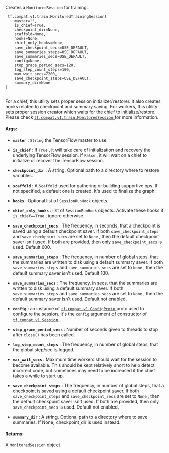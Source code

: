 Creates a  `MonitoredSession`  for training.



```
 tf.compat.v1.train.MonitoredTrainingSession(
    master='',
    is_chief=True,
    checkpoint_dir=None,
    scaffold=None,
    hooks=None,
    chief_only_hooks=None,
    save_checkpoint_secs=USE_DEFAULT,
    save_summaries_steps=USE_DEFAULT,
    save_summaries_secs=USE_DEFAULT,
    config=None,
    stop_grace_period_secs=120,
    log_step_count_steps=100,
    max_wait_secs=7200,
    save_checkpoint_steps=USE_DEFAULT,
    summary_dir=None
)
 
```

For a chief, this utility sets proper session initializer/restorer. It also
creates hooks related to checkpoint and summary saving. For workers, this
utility sets proper session creator which waits for the chief to
initialize/restore. Please check [ `tf.compat.v1.train.MonitoredSession` ](https://tensorflow.google.cn/api_docs/python/tf/compat/v1/train/MonitoredSession) for
more
information.



#### Args:

- **`master`** :  `String`  the TensorFlow master to use.

- **`is_chief`** : If  `True` , it will take care of initialization and recovery the
underlying TensorFlow session. If  `False` , it will wait on a chief to
initialize or recover the TensorFlow session.

- **`checkpoint_dir`** : A string.  Optional path to a directory where to restore
variables.

- **`scaffold`** : A  `Scaffold`  used for gathering or building supportive ops. If not
specified, a default one is created. It's used to finalize the graph.

- **`hooks`** : Optional list of  `SessionRunHook`  objects.

- **`chief_only_hooks`** : list of  `SessionRunHook`  objects. Activate these hooks if
 `is_chief==True` , ignore otherwise.

- **`save_checkpoint_secs`** : The frequency, in seconds, that a checkpoint is saved
using a default checkpoint saver. If both  `save_checkpoint_steps`  and
 `save_checkpoint_secs`  are set to  `None` , then the default checkpoint
saver isn't used. If both are provided, then only  `save_checkpoint_secs` 
is used. Default 600.

- **`save_summaries_steps`** : The frequency, in number of global steps, that the
summaries are written to disk using a default summary saver. If both
 `save_summaries_steps`  and  `save_summaries_secs`  are set to  `None` , then
the default summary saver isn't used. Default 100.

- **`save_summaries_secs`** : The frequency, in secs, that the summaries are written
to disk using a default summary saver.  If both  `save_summaries_steps`  and
 `save_summaries_secs`  are set to  `None` , then the default summary saver
isn't used. Default not enabled.

- **`config`** : an instance of [ `tf.compat.v1.ConfigProto` ](https://tensorflow.google.cn/api_docs/python/tf/compat/v1/ConfigProto) proto used to configure
the session. It's the  `config`  argument of constructor of
[ `tf.compat.v1.Session` ](https://tensorflow.google.cn/api_docs/python/tf/compat/v1/Session).

- **`stop_grace_period_secs`** : Number of seconds given to threads to stop after
 `close()`  has been called.

- **`log_step_count_steps`** : The frequency, in number of global steps, that the
global step/sec is logged.

- **`max_wait_secs`** : Maximum time workers should wait for the session to become
available. This should be kept relatively short to help detect incorrect
code, but sometimes may need to be increased if the chief takes a while to
start up.

- **`save_checkpoint_steps`** : The frequency, in number of global steps, that a
checkpoint is saved using a default checkpoint saver. If both
 `save_checkpoint_steps`  and  `save_checkpoint_secs`  are set to  `None` , then
the default checkpoint saver isn't used. If both are provided, then only
 `save_checkpoint_secs`  is used. Default not enabled.

- **`summary_dir`** : A string.  Optional path to a directory where to save
summaries. If None, checkpoint_dir is used instead.



#### Returns:
A  `MonitoredSession`  object.


